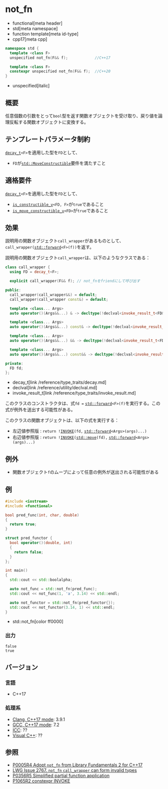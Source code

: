 # not_fn
* functional[meta header]
* std[meta namespace]
* function template[meta id-type]
* cpp17[meta cpp]

```cpp
namespace std {
  template <class F>
  unspecified not_fn(F&& f);            //C++17

  template <class F>
  constexpr unspecified not_fn(F&& f);  //C++20
}
```
* unspecified[italic]

## 概要
任意個数の引数をとって`bool`型を返す関数オブジェクトを受け取り、戻り値を論理反転する関数オブジェクトに変換する。


## テンプレートパラメータ制約
[`decay_t`](/reference/type_traits/decay.md)`<F>`を適用した型を`FD`として、

- `FD`が[`std::MoveConstructible`](/reference/concepts/MoveConstructible.md)要件を満たすこと


## 適格要件
[`decay_t`](/reference/type_traits/decay.md)`<F>`を適用した型を`FD`として、

- [`is_constructible_v`](/reference/type_traits/is_constructible.md)`<FD, F>`が`true`であること
- [`is_move_constructible_v`](/reference/type_traits/is_move_constructible.md)`<FD>`が`true`であること


## 効果
説明用の関数オブジェクト`call_wrapper`があるものとして、`call_wrapper(`[`std::forward`](/reference/utility/forward.md)`<F>(f))`を返す。

説明用の関数オブジェクト`call_wrapper`は、以下のようなクラスである：

```cpp
class call_wrapper {
  using FD = decay_t<F>;

  explicit call_wrapper(F&& f); // not_fnをfriendにして呼び出す

public:
  call_wrapper(call_wrapper&&) = default;
  call_wrapper(call_wrapper const&) = default;

  template <class... Args>
  auto operator()(Args&&...) & -> decltype(!declval<invoke_result_t<FD&, Args&&...>>());

  template <class... Args>
  auto operator()(Args&&...) const& -> decltype(!declval<invoke_result_t<FD const&, Args&&...>>());

  template <class... Args>
  auto operator()(Args&&...) && -> decltype(!declval<invoke_result_t<FD, Args&&...>>());

  template <class... Args>
  auto operator()(Args&&...) const&& -> decltype(!declval<invoke_result_t<FD const, Args&&...>>());

private:
  FD fd;
};
```
* decay_t[link /reference/type_traits/decay.md]
* declval[link /reference/utility/declval.md]
* invoke_result_t[link /reference/type_traits/invoke_result.md]

このクラスのコンストラクタは、式`fd =` [`std::forward`](/reference/utility/forward.md)`<F>(f)`を実行する。この式が例外を送出する可能性がある。

このクラスの関数オブジェクトは、以下の式を実行する：

- 左辺値参照版 : `return !`[`INVOKE`](/reference/concepts/Invoke.md)`(fd,` [`std::forward`](/reference/utility/forward.md)`<Args>(args)...)`
- 右辺値参照版 : `return !`[`INVOKE`](/reference/concepts/Invoke.md)`(`[`std::move`](/reference/utility/move.md)`(fd),` [`std::forward`](/reference/utility/forward.md)`<Args>(args)...)`


## 例外
- 関数オブジェクト`f`のムーブによって任意の例外が送出される可能性がある


## 例
```cpp example
#include <iostream>
#include <functional>

bool pred_func(int, char, double)
{
  return true;
}

struct pred_functor {
  bool operator()(double, int)
  {
    return false;
  }
};

int main()
{
  std::cout << std::boolalpha;

  auto not_func = std::not_fn(pred_func);
  std::cout << not_func(1, 'a', 3.14) << std::endl;

  auto not_functor = std::not_fn(pred_functor{});
  std::cout << not_functor(3.14, 1) << std::endl;
}
```
* std::not_fn[color ff0000]

### 出力
```
false
true
```

## バージョン
### 言語
- C++17

### 処理系
- [Clang, C++17 mode](/implementation.md#clang): 3.9.1
- [GCC, C++17 mode](/implementation.md#gcc): 7.2
- [ICC](/implementation.md#icc): ??
- [Visual C++](/implementation.md#visual_cpp): ??


## 参照
- [P0005R4 Adopt `not_fn` from Library Fundamentals 2 for C++17](http://www.open-std.org/jtc1/sc22/wg21/docs/papers/2016/p0005r4.html)
- [LWG Issue 2767. `not_fn` `call_wrapper` can form invalid types](https://wg21.cmeerw.net/lwg/issue2767)
- [P0356R5 Simplified partial function application](http://www.open-std.org/jtc1/sc22/wg21/docs/papers/2018/p0356r5.html)
- [P1065R2 constexpr INVOKE](http://www.open-std.org/jtc1/sc22/wg21/docs/papers/2019/p1065r2.html)